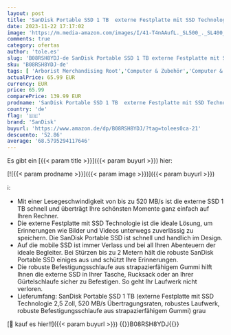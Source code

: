 ```yaml
---
layout: post
title: 'SanDisk Portable SSD 1 TB  externe Festplatte mit SSD Technologie 2 5 Zoll  520 MB/s Übertragungsraten  robustes Laufwerk  robuste Befestigungsschlaufe aus strapazierfähigem Gummi  grau'
date: 2023-11-22 17:17:02
image: 'https://m.media-amazon.com/images/I/41-T4nAAufL._SL500_._SL400_.jpg'
comments: true
category: ofertas
author: 'tole.es'
slug: 'B08RSH8YDJ-de SanDisk Portable SSD 1 TB externe Festplatte mit SSD...'
sku: 'B08RSH8YDJ-de'
tags: [ 'Arborist Merchandising Root','Computer & Zubehör','Computer & Zubehör: Produkte mit Umwelt-Label','Datenspeicher','Externe Datenspeicher','Externe SSD','Externe Speichermedien','PC gaming components','Self Service','Special Features Stores','a4cbee59-f823-40fe-831a-7de64f655f6f_0','a4cbee59-f823-40fe-831a-7de64f655f6f_1301','a4cbee59-f823-40fe-831a-7de64f655f6f_9501','a4cbee59-f823-40fe-831a-7de64f655f6f_9701','sandisk','🇩🇪', ]
actualPrice: 65.99 EUR
currency: EUR
price: 65.99
comparePrice: 139.99 EUR
prodname: 'SanDisk Portable SSD 1 TB  externe Festplatte mit SSD Technologie 2 5 Zoll  520 MB/s Übertragungsraten  robustes Laufwerk  robuste Befestigungsschlaufe aus strapazierfähigem Gummi  grau'
country: 'de'
flag: '🇩🇪'
brand: 'SanDisk'
buyurl: 'https://www.amazon.de/dp/B08RSH8YDJ/?tag=tolees0ca-21'
descuento: '52.86'
average: '68.5795294117646'
---
```


Es gibt ein [{{< param title >}}]({{< param buyurl >}}) hier:

[![{{< param prodname >}}]({{< param image >}})]({{< param buyurl >}})

ℹ️:

- Mit einer Lesegeschwindigkeit von bis zu 520 MB/s ist die externe SSD 1 TB schnell und überträgt Ihre schönsten Momente ganz einfach auf Ihren Rechner.
- Die externe Festplatte mit SSD Technologie ist die ideale Lösung, um Erinnerungen wie Bilder und Videos unterwegs zuverlässig zu speichern. Die SanDisk Portable SSD ist schnell und handlich im Design.
- Auf die mobile SSD ist immer Verlass und bei all Ihren Abenteuern der ideale Begleiter. Bei Stürzen bis zu 2 Metern hält die robuste SanDisk Portable SSD einiges aus und schützt Ihre Erinnerungen.
- Die robuste Befestigungsschlaufe aus strapazierfähigem Gummi hilft Ihnen die externe SSD in Ihrer Tasche, Rucksack oder an Ihrer Gürtelschlaufe sicher zu Befestigen. So geht Ihr Laufwerk nicht verloren.
- Lieferumfang: SanDisk Portable SSD 1 TB (externe Festplatte mit SSD Technologie 2,5 Zoll, 520 MB/s Übertragungsraten, robustes Laufwerk, robuste Befestigungsschlaufe aus strapazierfähigem Gummi) grau

[🛒 kauf es hier!!]({{< param buyurl >}})
{{<world>}}B08RSH8YDJ{{</world>}}
